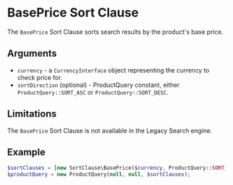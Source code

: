 # BasePrice Sort Clause

The `BasePrice` Sort Clause sorts search results by the product's base price.

## Arguments

- `currency` - a `CurrencyInterface` object representing the currency to check price for.
- `sortDirection` (optional) - ProductQuery constant, either `ProductQuery::SORT_ASC` or `ProductQuery::SORT_DESC`.

## Limitations

The `BasePrice` Sort Clause is not available in the Legacy Search engine.

## Example

``` php
$sortClauses = [new SortClause\BasePrice($currency, ProductQuery::SORT_ASC)];
$productQuery = new ProductQuery(null, null, $sortClauses);
```
